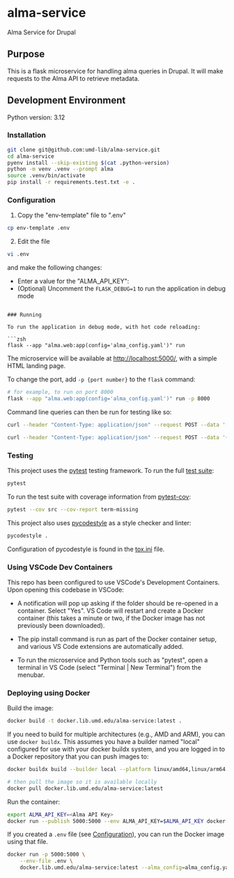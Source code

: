 # alma-service

Alma Service for Drupal

## Purpose

This is a flask microservice for handling alma queries in Drupal. It
will make requests to the Alma API to retrieve metadata.

## Development Environment

Python version: 3.12

### Installation

```zsh
git clone git@github.com:umd-lib/alma-service.git
cd alma-service
pyenv install --skip-existing $(cat .python-version)
python -m venv .venv --prompt alma
source .venv/bin/activate
pip install -r requirements.test.txt -e .
```

### Configuration

1) Copy the "env-template" file to ".env"

```zsh
cp env-template .env
```

2) Edit the file

```zsh
vi .env
```

and make the following changes:

* Enter a value for the "ALMA_API_KEY":
* (Optional) Uncomment the `FLASK_DEBUG=1` to run the application in debug mode
```

### Running

To run the application in debug mode, with hot code reloading:

```zsh
flask --app "alma.web:app(config='alma_config.yaml')" run
```

The microservice will be available at <http://localhost:5000/>,
with a simple HTML landing page.

To change the port, add `-p {port number}` to the `flask` command:

```zsh
# for example, to run on port 8000
flask --app "alma.web:app(config='alma_config.yaml')" run -p 8000
```

Command line queries can then be run for testing like so:

```zsh
curl --header "Content-Type: application/json" --request POST --data '["990036902950108238", "990062905500108238", "990060785130108238", "990062906000108238"]' http://127.0.0.1:5000/api/textbooks

curl --header "Content-Type: application/json" --request POST --data '{"990036902950108238": "22226889550008238"}' http://127.0.0.1:5000/api/textbooks
```

### Testing

This project uses the [pytest] testing framework. To run the full
[test suite](tests):

```zsh
pytest
```

To run the test suite with coverage information from [pytest-cov]:

```zsh
pytest --cov src --cov-report term-missing
```

This project also uses [pycodestyle] as a style checker and linter:

```zsh
pycodestyle .
```

Configuration of pycodestyle is found in the [tox.ini](tox.ini) file.

### Using VSCode Dev Containers

This repo has been configured to use VSCode's Development Containers.
Upon opening this codebase in VSCode:

* A notification will pop up asking if the folder should be re-opened in a
  container. Select "Yes". VS Code will restart and create a Docker container
  (this takes a minute or two, if the Docker image has not previously been
  downloaded).

* The pip install command is run as part of the Docker container setup, and
  various VS Code extensions are automatically added.

* To run the microservice and Python tools such as "pytest", open a terminal in
  VS Code (select "Terminal | New Terminal") from the menubar.

### Deploying using Docker

Build the image:

```zsh
docker build -t docker.lib.umd.edu/alma-service:latest .
```

If you need to build for multiple architectures (e.g., AMD and ARM), you
can use `docker buildx`. This assumes you have a builder named "local"
configured for use with your docker buildx system, and you are logged in
to a Docker repository that you can push images to:

```zsh
docker buildx build --builder local --platform linux/amd64,linux/arm64 -t docker.lib.umd.edu/alma-service:latest --push .

# then pull the image so it is available locally
docker pull docker.lib.umd.edu/alma-service:latest
```

Run the container:

```zsh
export ALMA_API_KEY=<Alma API Key>
docker run --publish 5000:5000 --env ALMA_API_KEY=$ALMA_API_KEY docker.lib.umd.edu/alma-service:latest --alma_config=alma_config.yaml
```

If you created a `.env` file (see [Configuration](#configuration)), you
can run the Docker image using that file.

```zsh
docker run -p 5000:5000 \
    --env-file .env \
    docker.lib.umd.edu/alma-service:latest --alma_config=alma_config.yaml
```

[pytest]: https://docs.pytest.org/en/7.3.x/
[pytest-cov]: https://pypi.org/project/pytest-cov/
[pycodestyle]: https://pycodestyle.pycqa.org/en/latest/
